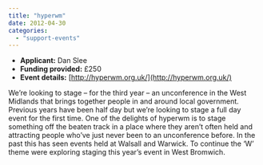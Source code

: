 ```yaml
---
title: "hyperwm"
date: 2012-04-30
categories: 
  - "support-events"
---
```


- **Applicant:** Dan Slee
- **Funding provided:** £250
- **Event details:** [http://hyperwm.org.uk/](http://hyperwm.org.uk/)

We’re looking to stage – for the third year – an unconference in the West Midlands that brings together people in and around local government. Previous years have been half day but we’re looking to stage a full day event for the first time. One of the delights of hyperwm is to stage something off the beaten track in a place where they aren’t often held and attracting people who’ve just never been to an unconference before. In the past this has seen events held at Walsall and Warwick. To continue the ‘W’ theme were exploring staging this year’s event in West Bromwich.
